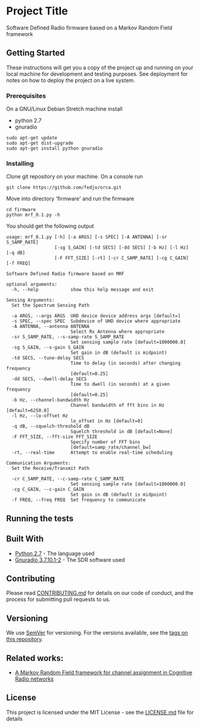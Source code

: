 # Project Title

Software Defined Radio firmware based on a Markov Random Field framework

## Getting Started

These instructions will get you a copy of the project up and running on your local machine for development and testing purposes. See deployment for notes on how to deploy the project on a live system.

### Prerequisites

On a GNU/Linux Debian Stretch machine install 

* python 2.7
* gnuradio

```
sudo apt-get update
sudo apt-get dist-upgrade
sudo apt-get install python gnuradio
```

### Installing

Clone git repository on your machine.
On a console run

```
git clone https://github.com/fedjo/orca.git
```

Move into directory 'firmware' and run
the firmware

```
cd firmware
python mrf_0.1.py -h
```

You should get the following output


```
usage: mrf_0.1.py [-h] [-a ARGS] [-s SPEC] [-A ANTENNA] [-sr S_SAMP_RATE]
                  [-sg S_GAIN] [-td SECS] [-dd SECS] [-b Hz] [-l Hz] [-q dB]
                  [-F FFT_SIZE] [-rt] [-cr C_SAMP_RATE] [-cg C_GAIN] [-f FREQ]

Software Defined Radio firmware based on MRF

optional arguments:
  -h, --help            show this help message and exit

Sensing Arguments:
  Set the Spectrum Sensing Path

  -a ARGS, --args ARGS  UHD device device address args [default=]
  -s SPEC, --spec SPEC  Subdevice of UHD device where appropriate
  -A ANTENNA, --antenna ANTENNA
                        Select Rx Antenna where appropriate
  -sr S_SAMP_RATE, --s-samp-rate S_SAMP_RATE
                        Set sensing sample rate [default=1000000.0]
  -sg S_GAIN, --s-gain S_GAIN
                        Set gain in dB (default is midpoint)
  -td SECS, --tune-delay SECS
                        Time to delay (in seconds) after changing frequency
                        [default=0.25]
  -dd SECS, --dwell-delay SECS
                        Time to dwell (in seconds) at a given frequency
                        [default=0.25]
  -b Hz, --channel-bandwidth Hz
                        Channel bandwidth of fft bins in Hz [default=6250.0]
  -l Hz, --lo-offset Hz
                        lo_offset in Hz [default=0]
  -q dB, --squelch-threshold dB
                        Squelch threshold in dB [default=None]
  -F FFT_SIZE, --fft-size FFT_SIZE
                        Specify number of FFT bins
                        [default=samp_rate/channel_bw]
  -rt, --real-time      Attempt to enable real-time scheduling

Communication Arguments:
  Set the Receive/Transmit Path

  -cr C_SAMP_RATE, --c-samp-rate C_SAMP_RATE
                        Set sensing sample rate [default=1000000.0]
  -cg C_GAIN, --c-gain C_GAIN
                        Set gain in dB (default is midpoint)
  -f FREQ, --freq FREQ  Set frequency to communicate

```

## Running the tests


## Built With

* [Python 2.7](https://www.python.org/download/releases/2.7/) - The language used
* [Gnuradio 3.7.10.1-2](https://www.gnuradio.org/) - The SDR software used

## Contributing

Please read [CONTRIBUTING.md](https://gist.github.com/PurpleBooth/b24679402957c63ec426) for details on our code of conduct, and the process for submitting pull requests to us.

## Versioning

We use [SemVer](http://semver.org/) for versioning. For the versions available, see the [tags on this repository](https://github.com/fedjo/orca/tags).

## Related works:

 * [A Markov Random Field framework for channel assignment in Cognitive Radio networks](https://ieeexplore.ieee.org/document/6197617/)

## License

This project is licensed under the MIT License - see the [LICENSE.md](LICENSE.md) file for details
